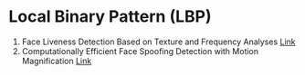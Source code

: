# Local Binary Pattern (LBP)

1. Face Liveness Detection Based on Texture and Frequency Analyses [Link](https://drive.google.com/drive/u/0/folders/16AN-oSB6fW4fhcasBYLBCe9YCZY6wnc3)
2. Computationally Efficient Face Spoofing Detection with Motion Magnification [Link](https://drive.google.com/drive/u/0/folders/16AN-oSB6fW4fhcasBYLBCe9YCZY6wnc3)